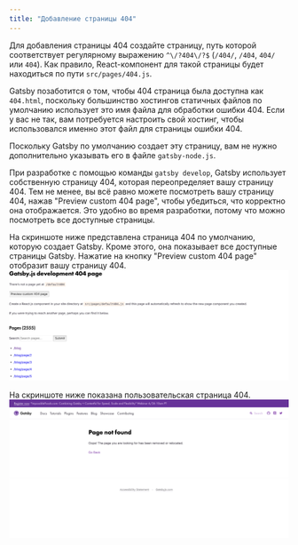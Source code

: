 ```yaml
---
title: "Добавление страницы 404"
---
```


Для добавления страницы 404 создайте страницу, путь которой соответствует регулярному выражению
`^\/?404\/?$` (`/404/`, `/404`, `404/` или `404`). Как правило, React-компонент для такой страницы будет находиться по пути
`src/pages/404.js`.

Gatsby позаботится о том, чтобы 404 страница была доступна как `404.html`, поскольку большинство
хостингов статичных файлов по умолчанию использует это имя файла для обработки ошибки 404. Если у вас не так, 
вам потребуется настроить свой хостинг, чтобы 
использовался именно этот файл для страницы ошибки 404. 

Поскольку Gatsby по умолчанию создает эту страницу, 
вам не нужно дополнительно указывать его в файле `gatsby-node.js`.

При разработке с помощью команды `gatsby develop`, Gatsby использует собственную страницу 404,
которая переопределяет вашу страницу 404. Тем не менее, вы всё равно можете посмотреть вашу страницу 404, 
нажав "Preview custom 404 page", чтобы убедиться, что корректно она отображается. Это удобно
во время разработки, потому что можно посмотреть все доступные страницы.

На скриншоте ниже представлена страница 404 по умолчанию, которую создает Gatsby.
Кроме этого, она показывает все доступные страницы Gatsby. Нажатие на кнопку "Preview custom 404
page" отобразит вашу страницу 404.
![Стандартная страница 404 в Gatsby](images/gatsby-default-404.png)

На скриншоте ниже показана пользовательская страница 404.
![Пользовательская страница 404 в Gatsby](images/gatsby-custom-404.png)
